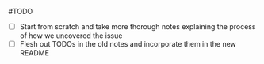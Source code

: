 #TODO

* [ ] Start from scratch and take more thorough notes explaining the process of
  how we uncovered the issue
* [ ] Flesh out TODOs in the old notes and incorporate them in the new README
